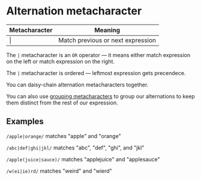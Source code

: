 # Alternation metacharacter

Metacharacter | Meaning
-|-
\| | Match previous or next expression

The `|` metacharacter is an `OR` operator — it means either match expression on the left or match expression on the right.

The `|` metacharacter is ordered — leftmost expression gets precendece.

You can daisy-chain alternation metacharacters together.

You can also use [grouping metacharacters](grouping.md) to group our alternations to keep them distinct from the rest of our expression.

## Examples

`/apple|orange/` matches "apple" and "orange"

`/abc|def|ghi|jkl/` matches "abc", "def", "ghi", and "jkl"

`/apple(juice|sauce)/` matches "applejuice" and "applesauce"

`/w(ei|ie)rd/` matches "weird" and "wierd"

